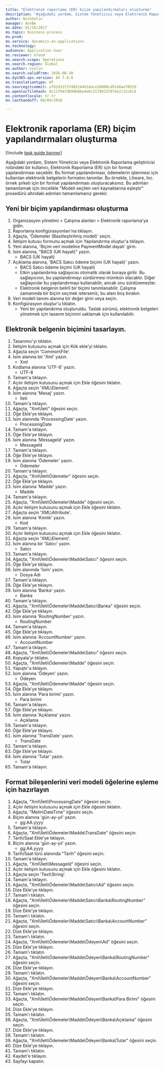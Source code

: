 ```yaml
--- 
title: "Elektronik raporlama (ER) biçim yapılandırmaları oluşturma"
description: "Aşağıdaki yordam, Sistem Yöneticisi veya Elektronik Raporlama geliştiricisi rolündeki bir kullanıcı, Elektronik Raporlama (ER) için bir format yapılandırması seçebilir."
author: NickSelin
manager: AnnBe
ms.date: 01/16/2017
ms.topic: business-process
ms.prod: 
ms.service: dynamics-ax-applications
ms.technology: 
audience: Application User
ms.reviewer: kfend
ms.search.scope: Operations
ms.search.region: Global
ms.author: nselin
ms.search.validFrom: 2016-06-30
ms.dyn365.ops.version: AX 7.0.0
ms.translationtype: HT
ms.sourcegitcommit: e782d33f3748524491dace28008cd9148ae70529
ms.openlocfilehash: 8c11f64fd899b8be4e6c3179913787eb2c32c6c6
ms.contentlocale: tr-tr
ms.lasthandoff: 08/09/2018

---
```

# <a name="create-electronic-reporting-er-format-configurations"></a>Elektronik raporlama (ER) biçim yapılandırmaları oluşturma

[!include [task guide banner](../../includes/task-guide-banner.md)]

Aşağıdaki yordam, Sistem Yöneticisi veya Elektronik Raporlama geliştiricisi rolündeki bir kullanıcı, Elektronik Raporlama (ER) için bir format yapılandırması seçebilir. Bu format yapılandırması, ödemelerin işlenmesi için kullanılan elektronik belgelerin formatını tanımlar. Bu örnekte, Litware, Inc. örnek şirketi için bir format yapılandırması oluşturacaksınız. Bu adımları tamamlamak için öncelikle "Modeli seçilen veri kaynaklarına eşleştir" prosedürü altındaki adımları tamamlamanız gerekir.


## <a name="create-a-new-format-configuration"></a>Yeni bir biçim yapılandırması oluşturma
1. Organizasyon yönetimi > Çalışma alanları > Elektronik raporlama'ya gidin.
2. Raporlama konfigürasyonları'na tıklayın.
3. Ağaçta, 'Ödemeler (Basitleştirilmiş model)' seçin.
4. İletişim kutusu formunu açmak için Yapılandırma oluştur'a tıklayın.
5. Yeni alanına, 'Biçim veri modeline PaymentModel dayalı' girin.
6. İsim alanına, "BACS (UK hayali)" yazın.
    * BACS (UK hayali)  
7. Açıklama alanına, 'BACS Satıcı ödeme biçimi (UK hayali)' yazın.
    * BACS Satıcı ödeme biçimi (UK hayali)  
    * Etkin yapılandırma sağlayıcısı otomatik olarak buraya girilir. Bu sağlayıcının, bu yapılandırmayı sürdürmesi mümkün olacaktır. Diğer sağlayıcılar bu yapılandırmayı kullanabilir, ancak onu sürdüremezler.  
    * Elektronik belgenin belirli bir biçimi tanımlanabilir. Çalışma zamanında bir biçim seçmek isterseniz, bu alanı boş bırakın.  
8. Veri modeli tanımı alanına bir değer girin veya seçin.
9. Konfigürasyon oluştur'u tıklatın.
    * Yeni bir yapılandırma oluşturuldu. Taslak sürümü, elektronik belgeleri yönetmek için tasarım biçimini saklamak için kullanılabilir.  

## <a name="design-format-of-electronic-document"></a>Elektronik belgenin biçimini tasarlayın.
1. Tasarımcı'yı tıklatın.
2. İletişim kutusunu açmak için Kök ekle'yi tıklatın.
3. Ağaçta seçin 'Common\File'.
4. İsim alanına bir 'Xml' yazın.
    * Xml  
5. Kodlama alanına 'UTF-8' yazın.
    * UTF-8  
6. Tamam'a tıklayın.
7. Açılır iletişim kutusunu açmak için Ekle öğesini tıklatın.
8. Ağaçta seçin 'XML\Element'.
9. İsim alanına 'Mesaj' yazın.
    * İleti  
10. Tamam'a tıklayın.
11. Ağaçta, "Xml\İleti" öğesini seçin.
12. Öğe Ekle'ye tıklayın.
13. İsim alanında 'ProcessingDate' yazın.
    * ProcessingDate  
14. Tamam'a tıklayın.
15. Öğe Ekle'ye tıklayın.
16. İsim alanına 'MessageId' yazın.
    * MessageId  
17. Tamam'a tıklayın.
18. Öğe Ekle'ye tıklayın.
19. İsim alanına 'Ödemeler' yazın.
    * Ödemeler  
20. Tamam'a tıklayın.
21. Ağaçta, "Xml\İleti\Ödemeler" öğesini seçin.
22. Öğe Ekle'ye tıklayın.
23. İsim alanına 'Madde' yazın.
    * Madde  
24. Tamam'a tıklayın.
25. Ağaçta, "Xml\İleti\Ödemeler\Madde" öğesini seçin.
26. Açılır iletişim kutusunu açmak için Ekle öğesini tıklatın.
27. Ağaçta seçin 'XML\Attribute'.
28. İsim alanına 'Kimlik' yazın.
    * Kod  
29. Tamam'a tıklayın.
30. Açılır iletişim kutusunu açmak için Ekle öğesini tıklatın.
31. Ağaçta seçin 'XML\Element'.
32. İsim alanına bir 'Satıcı' yazın.
    * Satıcı  
33. Tamam'a tıklayın.
34. Ağaçta, "Xml\İleti\Ödemeler\Madde\Satıcı" öğesini seçin.
35. Öğe Ekle'ye tıklayın.
36. İsim alanında 'İsim' yazın.
    * Dosya Adı  
37. Tamam'a tıklayın.
38. Öğe Ekle'ye tıklayın.
39. İsim alanına 'Banka' yazın.
    * Banka  
40. Tamam'a tıklayın.
41. Ağaçta, "Xml\İleti\Ödemeler\Madde\Satıcı\Banka" öğesini seçin.
42. Öğe Ekle'ye tıklayın.
43. İsim alanına 'RoutingNumber' yazın.
    * RoutingNumber  
44. Tamam'a tıklayın.
45. Öğe Ekle'ye tıklayın.
46. İsim alanına 'AccountNumber' yazın.
    * AccountNumber  
47. Tamam'a tıklayın.
48. Ağaçta, "Xml\İleti\Ödemeler\Madde\Satıcı" öğesini seçin.
49. Kopyala'yı tıklatın.
50. Ağaçta, "Xml\İleti\Ödemeler\Madde" öğesini seçin.
51. Yapıştır'a tıklayın.
52. İsim alanına 'Ödeyen' yazın.
    * Ödeyen  
53. Ağaçta, "Xml\İleti\Ödemeler\Madde" öğesini seçin.
54. Öğe Ekle'ye tıklayın.
55. İsim alanına 'Para birimi' yazın.
    * Para birimi  
56. Tamam'a tıklayın.
57. Öğe Ekle'ye tıklayın.
58. İsim alanına 'Açıklama' yazın.
    * Açıklama  
59. Tamam'a tıklayın.
60. Öğe Ekle'ye tıklayın.
61. İsim alanına 'TransDate' yazın.
    * TransDate  
62. Tamam'a tıklayın.
63. Öğe Ekle'ye tıklayın.
64. İsim alanına 'Tutar' yazın.
    * Tutar  
65. Tamam'a tıklayın.

## <a name="prepare-format-components-for-mapping-to-data-model-elements"></a>Format bileşenlerini veri modeli öğelerine eşleme için hazırlayın
1. Ağaçta, "Xml\İleti\ProcessingDate" öğesini seçin.
2. Açılır iletişim kutusunu açmak için Ekle öğesini tıklatın.
3. Ağaçta, "Metin\DateTime" öğesini seçin.
4. Biçim alanına 'gün-ay-yıl' yazın.
    * gg.AA.yyyy  
5. Tamam'a tıklayın.
6. Ağaçta, "Xml\İleti\Ödemeler\Madde\TransDate" öğesini seçin.
7. Tarih/Saat Ekle'ye tıklayın.
8. Biçim alanına 'gün-ay-yıl' yazın.
    * gg.AA.yyyy  
9. Tarih/Saat türü alanında "Tarih" öğesini seçin.
10. Tamam'a tıklayın.
11. Ağaçta, "Xml\İleti\MessageId" öğesini seçin.
12. Açılır iletişim kutusunu açmak için Ekle öğesini tıklatın.
13. Ağaçta seçin 'Text\String'.
14. Tamam'a tıklayın.
15. Ağaçta, "Xml\İleti\Ödemeler\Madde\Satıcı\Ad" öğesini seçin.
16. Dize Ekle'ye tıklayın.
17. Tamam'ı tıklatın.
18. Ağaçta, "Xml\İleti\Ödemeler\Madde\Satıcı\Banka\RoutingNumber" öğesini seçin.
19. Dize Ekle'ye tıklayın.
20. Tamam'ı tıklatın.
21. Ağaçta, "Xml\İleti\Ödemeler\Madde\Satıcı\Banka\AccountNumber" öğesini seçin.
22. Dize Ekle'ye tıklayın.
23. Tamam'ı tıklatın.
24. Ağaçta, "Xml\İleti\Ödemeler\Madde\Ödeyen\Ad" öğesini seçin.
25. Dize Ekle'ye tıklayın.
26. Tamam'ı tıklatın.
27. Ağaçta, "Xml\İleti\Ödemeler\Madde\Ödeyen\Banka\RoutingNumber" öğesini seçin.
28. Dize Ekle'ye tıklayın.
29. Tamam'ı tıklatın.
30. Ağaçta, "Xml\İleti\Ödemeler\Madde\Ödeyen\Banka\AccountNumber" öğesini seçin.
31. Dize Ekle'ye tıklayın.
32. Tamam'ı tıklatın.
33. Ağaçta, "Xml\İleti\Ödemeler\Madde\Ödeyen\Banka\Para Birimi" öğesini seçin.
34. Dize Ekle'ye tıklayın.
35. Tamam'ı tıklatın.
36. Ağaçta, "Xml\İleti\Ödemeler\Madde\Ödeyen\Banka\Açıklama" öğesini seçin.
37. Dize Ekle'ye tıklayın.
38. Tamam'ı tıklatın.
39. Ağaçta, "Xml\İleti\Ödemeler\Madde\Ödeyen\Banka\Tutar" öğesini seçin.
40. Dize Ekle'ye tıklayın.
41. Tamam'ı tıklatın.
42. Kaydet'e tıklayın.
43. Sayfayı kapatın.


